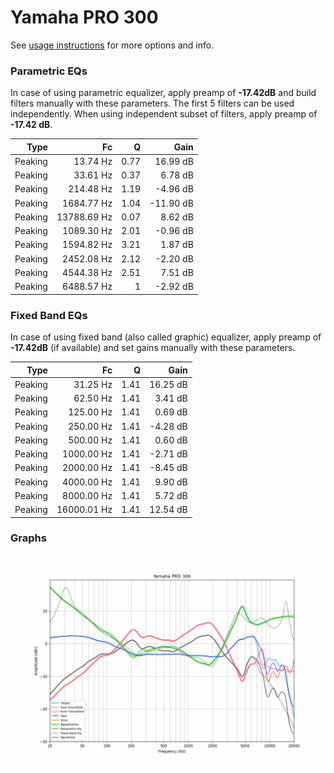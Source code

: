 # Yamaha PRO 300
See [usage instructions](https://github.com/jaakkopasanen/AutoEq#usage) for more options and info.

### Parametric EQs
In case of using parametric equalizer, apply preamp of **-17.42dB** and build filters manually
with these parameters. The first 5 filters can be used independently.
When using independent subset of filters, apply preamp of **-17.42 dB**.

| Type    | Fc          |    Q | Gain      |
|--------:|------------:|-----:|----------:|
| Peaking | 13.74 Hz    | 0.77 | 16.99 dB  |
| Peaking | 33.61 Hz    | 0.37 | 6.78 dB   |
| Peaking | 214.48 Hz   | 1.19 | -4.96 dB  |
| Peaking | 1684.77 Hz  | 1.04 | -11.90 dB |
| Peaking | 13788.69 Hz | 0.07 | 8.62 dB   |
| Peaking | 1089.30 Hz  | 2.01 | -0.96 dB  |
| Peaking | 1594.82 Hz  | 3.21 | 1.87 dB   |
| Peaking | 2452.08 Hz  | 2.12 | -2.20 dB  |
| Peaking | 4544.38 Hz  | 2.51 | 7.51 dB   |
| Peaking | 6488.57 Hz  | 1    | -2.92 dB  |

### Fixed Band EQs
In case of using fixed band (also called graphic) equalizer, apply preamp of **-17.42dB**
(if available) and set gains manually with these parameters.

| Type    | Fc          |    Q | Gain     |
|--------:|------------:|-----:|---------:|
| Peaking | 31.25 Hz    | 1.41 | 16.25 dB |
| Peaking | 62.50 Hz    | 1.41 | 3.41 dB  |
| Peaking | 125.00 Hz   | 1.41 | 0.69 dB  |
| Peaking | 250.00 Hz   | 1.41 | -4.28 dB |
| Peaking | 500.00 Hz   | 1.41 | 0.60 dB  |
| Peaking | 1000.00 Hz  | 1.41 | -2.71 dB |
| Peaking | 2000.00 Hz  | 1.41 | -8.45 dB |
| Peaking | 4000.00 Hz  | 1.41 | 9.90 dB  |
| Peaking | 8000.00 Hz  | 1.41 | 5.72 dB  |
| Peaking | 16000.01 Hz | 1.41 | 12.54 dB |

### Graphs
![](./Yamaha%20PRO%20300.png)